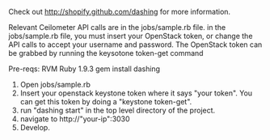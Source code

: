 Check out http://shopify.github.com/dashing for more information.

Relevant Ceilometer API calls are in the jobs/sample.rb file. 
in the jobs/sample.rb file, you must insert your OpenStack token, or change the API calls to accept your username and password.
The OpenStack token can be grabbed by running the keysotone token-get command

Pre-reqs: 
RVM 
Ruby 1.9.3 
gem install dashing 


1. Open jobs/sample.rb 
2. Insert your openstack keystone token where it says "your token". You can get this token by doing a "keystone token-get".
3. run "dashing start" in the top level directory of the project. 
4. navigate to http://"your-ip":3030 
5. Develop. 
